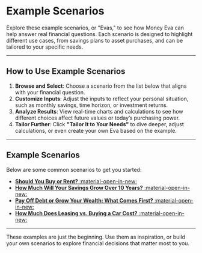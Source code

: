 # Example Scenarios

Explore these example scenarios, or "Evas," to see how Money Eva can help answer real financial questions. Each scenario is designed to highlight different use cases, from savings plans to asset purchases, and can be tailored to your specific needs.

---

## How to Use Example Scenarios

1. **Browse and Select**: Choose a scenario from the list below that aligns with your financial question.
2. **Customize Inputs**: Adjust the inputs to reflect your personal situation, such as monthly savings, time horizon, or investment returns.
3. **Analyze Results**: View real-time charts and calculations to see how different choices affect future values or today’s purchasing power.
4. **Tailor Further**: Click **"Tailor It to Your Needs"** to dive deeper, adjust calculations, or even create your own Eva based on the example.

---

## Example Scenarios

Below are some common scenarios to get you started:

- <a href="https://moneyeva.com/u/Monopoly/should-i-quit-renting-and-buy" target="_blank">**Should You Buy or Rent?** :material-open-in-new:</a>
- <a href="https://moneyeva.com/u/FinEducation/money-at-bank-vs-invested" target="_blank">**How Much Will Your Savings Grow Over 10 Years?** :material-open-in-new:</a>
- <a href="https://moneyeva.com/u/WorkBee/invest-first-or-pay-off-debt" target="_blank">**Pay Off Debt or Grow Your Wealth: What Comes First?** :material-open-in-new:</a>
- <a href="https://moneyeva.com/u/deva/cash-down-lease-or-finance-car" target="_blank">**How Much Does Leasing vs. Buying a Car Cost?** :material-open-in-new:</a>

<!-- - [**What’s the Impact of Delaying Retirement Savings?**](#) -->

---

These examples are just the beginning. Use them as inspiration, or build your own scenarios to explore financial decisions that matter most to you.
